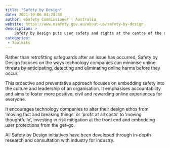 ```yaml
---
title: "Safety by Design"
date: 2021-10-06 04:24:38
author: eSafety Commissioner | Australia
website: https://www.esafety.gov.au/about-us/safety-by-design
description: >
    Safety by Design puts user safety and rights at the centre of the design and development of online products and services.
categories:
 - Toolkits
---
```


Rather than retrofitting safeguards after an issue has occurred, Safety by Design focuses on the ways technology companies can minimise online threats by anticipating, detecting and eliminating online harms before they occur.

This proactive and preventative approach focuses on embedding safety into the culture and leadership of an organisation. It emphasises accountability and aims to foster more positive, civil and rewarding online experiences for everyone.

It encourages technology companies to alter their design ethos from ‘moving fast and breaking things’ or ‘profit at all costs’ to ‘moving thoughtfully’, investing in risk mitigation at the front end and embedding user protections from the get-go.

All Safety by Design initiatives have been developed through in-depth research and consultation with industry for industry.
